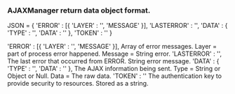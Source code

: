 ### AJAXManager return data object format.


JSON = {
'ERROR' : [{ 'LAYER' : '', 'MESSAGE' }],
'LASTERROR' : '',
'DATA' : { 'TYPE' : '', 'DATA' : '' },
'TOKEN' : ''
}
	   
'ERROR' : [{ 'LAYER' : '', 'MESSAGE' }], Array of error messages.  Layer = part of process error happened.  Message = String error.
'LASTERROR' : '', The last error that occurred from ERROR.  String error message.
'DATA' : { 'TYPE' : '', 'DATA' : '' }, The AJAX information being sent.  Type = String or Object or Null.  Data = The raw data.
'TOKEN' : '' The authentication key to provide security to resources.  Stored as a string.
